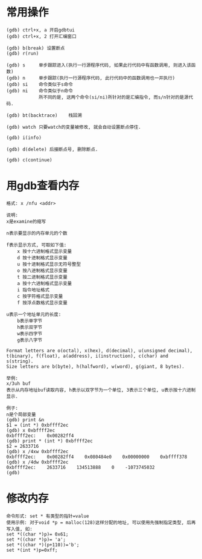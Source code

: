 # 常用操作
    (gdb) ctrl+x, a 开启gdbtui
    (gdb) ctrl+x, 2 打开汇编窗口

    (gdb) b(break) 设置断点
    (gdb) r(run)

    (gdb) s     单步跟踪进入(执行一行源程序代码, 如果此行代码中有函数调用, 则进入该函数)
    (gdb) n     单步跟踪(执行一行源程序代码, 此行代码中的函数调用也一并执行)
    (gdb) si    命令类似于s命令
    (gdb) ni    命令类似于n命令
                所不同的是, 这两个命令(si/ni)所针对的是汇编指令, 而s/n针对的是源代码.

    (gdb) bt(backtrace)    栈回溯

    (gdb) watch 只要watch的变量被修改, 就会自动设置断点停住.

    (gdb) i(info) 

    (gdb) d(delete) 后接断点号, 删除断点.

    (gdb) c(continue)


# 用gdb查看内存
    格式: x /nfu <addr>

    说明:
    x是examine的缩写

    n表示要显示的内存单元的个数

    f表示显示方式, 可取如下值:
        x 按十六进制格式显示变量
        d 按十进制格式显示变量
        u 按十进制格式显示无符号整型
        o 按八进制格式显示变量
        t 按二进制格式显示变量
        a 按十六进制格式显示变量
        i 指令地址格式
        c 按字符格式显示变量
        f 按浮点数格式显示变量

    u表示一个地址单元的长度:
        b表示单字节
        h表示双字节
        w表示四字节
        g表示八字节

    Format letters are o(octal), x(hex), d(decimal), u(unsigned decimal),
    t(binary), f(float), a(address), i(instruction), c(char) and s(string).
    Size letters are b(byte), h(halfword), w(word), g(giant, 8 bytes).

    举例:
    x/3uh buf
    表示从内存地址buf读取内容, h表示以双字节为一个单位, 3表示三个单位, u表示按十六进制显示.

    例子:
    n是个局部变量
    (gdb) print &n
    $1 = (int *) 0xbffff2ec
    (gdb) x 0xbffff2ec
    0xbffff2ec:    0x00282ff4
    (gdb) print * (int *) 0xbffff2ec
    $2 = 2633716
    (gdb) x /4xw 0xbffff2ec
    0xbffff2ec:    0x00282ff4    0x080484e0    0x00000000    0xbffff378
    (gdb) x /4dw 0xbffff2ec
    0xbffff2ec:    2633716    134513888    0    -1073745032
    (gdb)


# 修改内存
    命令形式: set * 有类型的指针=value
    使用示例: 对于void *p = malloc(128)这样分配的地址, 可以使用先强制指定类型, 后再写入值, 如:
    set *((char *)p)= 0x61; 
    set *((char *)p)= 'a';
    set *((char *)(p+110))='b';
    set *(int *)p=0xff;
